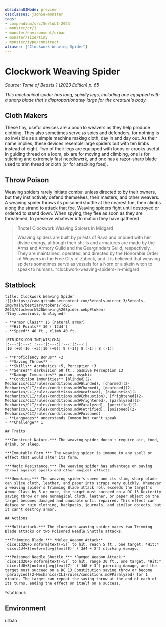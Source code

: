 ```yaml
---
obsidianUIMode: preview
cssclasses: json5e-monster
tags:
- compendium/src/5e/tob1-2023
- monster/cr/1
- monster/environment/urban
- monster/size/tiny
- monster/type/construct
aliases: ["Clockwork Weaving Spider"]
---
```

# Clockwork Weaving Spider
*Source: Tome of Beasts 1 (2023 Edition) p. 65*  

*This mechanical spider has long, spindly legs, including one equipped with a sharp blade that's disproportionately large for the creature's body.*

## Cloth Makers

These tiny, useful devices are a boon to weavers as they help produce clothing. They also sometimes serve as spies and defenders, for nothing is so invisible as a simple machine making cloth, day in and day out. As their name implies, these devices resemble large spiders but with ten limbs instead of eight. Two of their legs are equipped with loops or crooks useful in guiding thread on a loom, six are for moving and climbing, one is for stitching and extremely fast needlework, and one has a razor-sharp blade used to trim thread or cloth (or for attacking foes).

## Throw Poison

Weaving spiders rarely initiate combat unless directed to by their owners, but they instinctively defend themselves, their masters, and other weavers. A weaving spider throws its poisoned shuttle at the nearest foe, then climbs along the strand to attack that foe. Weaving spiders fight until destroyed or ordered to stand down. When spying, they flee as soon as they are threatened, to preserve whatever information they have gathered

> [!note] Clockwork Weaving Spiders in Midgard
> 
> Weaving spiders are built by priests of Rava and imbued with her divine energy, although their shells and armatures are made by the Arms and Armory Guild and the Geargrinders Guild, respectively. They are maintained, operated, and directed by the Honorable Order of Weavers in the Free City of Zobeck, and it is believed that weaving spiders sometimes serve as vessels for a Norn or a skein witch to speak to humans.
^clockwork-weaving-spiders-in-midgard

## Statblock

```ad-statblock
title: Clockwork Weaving Spider
![](https://raw.githubusercontent.com/5etools-mirror-3/5etools-img/main/bestiary/tokens/ToB1-2023/Clockwork%20Weaving%20Spider.webp#token)
*Tiny construct, Unaligned*

- **Armor Class** 15 (natural armor)
- **Hit Points** 30 (`12d4`)
- **Speed** 40 ft., climb 40 ft.

|STR|DEX|CON|INT|WIS|CHA|
|:---:|:---:|:---:|:---:|:---:|:---:|
|10 (+0)|16 (+3)|10 (+0)| 9 (-1)| 8 (-1)| 8 (-1)|

- **Proficiency Bonus** +2
- **Saving Throws** ⏤
- **Skills** Acrobatics +5, Perception +3
- **Senses** darkvision 60 ft., passive Perception 13
- **Damage Immunities** poison, psychic
- **Condition Immunities** [blinded](2-Mechanics/CLI/rules/conditions.md#Blinded), [charmed](2-Mechanics/CLI/rules/conditions.md#Charmed), [deafened](2-Mechanics/CLI/rules/conditions.md#Deafened), [exhaustion](2-Mechanics/CLI/rules/conditions.md#Exhaustion), [frightened](2-Mechanics/CLI/rules/conditions.md#Frightened), [paralyzed](2-Mechanics/CLI/rules/conditions.md#Paralyzed), [petrified](2-Mechanics/CLI/rules/conditions.md#Petrified), [poisoned](2-Mechanics/CLI/rules/conditions.md#Poisoned)
- **Languages** understands Common but can't speak
- **Challenge** 1

## Traits

***Construct Nature.*** The weaving spider doesn't require air, food, drink, or sleep.

***Immutable Form.*** The weaving spider is immune to any spell or effect that would alter its form.

***Magic Resistance.*** The weaving spider has advantage on saving throws against spells and other magical effects.

***Unmaking.*** The weaving spider's speed and its slim, sharp blade can slice cloth, leather, and paper into scraps very quickly. Whenever a weaving spider's Trimming Blade attack roll exceeds the target's Armor Class by 5 or more, the target must succeed on a DC 13 Dexterity saving throw or one nonmagical cloth, leather, or paper object on the target becomes damaged and unusable until repaired. This effect can deface or ruin clothing, backpacks, journals, and similar objects, but it can't destroy armor.

## Actions

***Multiattack.*** The clockwork weaving spider makes two Trimming Blade attacks or two Poisoned Needle Shuttle attacks.

***Trimming Blade.*** *Melee Weapon Attack:* `dice:1d20+5|noform|text(+5)` to hit, reach 5 ft., one target. *Hit:* `dice:2d4+3|noform|avg|text(8)` (`2d4 + 3`) slashing damage.

***Poisoned Needle Shuttle.*** *Ranged Weapon Attack:* `dice:1d20+5|noform|text(+5)` to hit, range 30 ft., one target. *Hit:* `dice:1d8+3|noform|avg|text(7)` (`1d8 + 3`) piercing damage, and the target must succeed on a DC 13 Constitution saving throw or become [paralyzed](2-Mechanics/CLI/rules/conditions.md#Paralyzed) for 1 minute. The target can repeat the saving throw at the end of each of its turns, ending the effect on itself on a success.
```
^statblock

## Environment

urban
